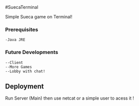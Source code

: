 #SuecaTerminal

Simple Sueca game on Terminal!

### Prerequisites

```
-Java JRE
```

### Future Developments

	--Client
	--More Games
	--Lobby with chat!

## Deployment

Run Server (Main) then use netcat or a simple user to acess it !
